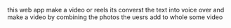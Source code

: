 <p>this web app make a video or reels 
its converst the text into voice over and make a video by combining the photos the uesrs add to whole some video </p>